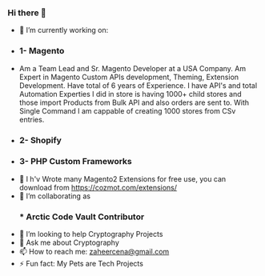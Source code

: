 ### Hi there 👋

<!--
**zaheercena/zaheercena** is a ✨ _special_ ✨ repository because its `README.md` (this file) appears on your GitHub profile.

Here are some ideas to get you started:
-->
- 🔭 I’m currently working on: 
- <h3>1- Magento </h3>
- Am a Team Lead and Sr. Magento Developer at a USA Company. Am Expert in Magento Custom APIs development, Theming, Extension Development. Have total of 6 years of Experience. I have API's and total Automation Experties I did in store is having 1000+ child stores and those import Products from Bulk API and also orders are sent to. With Single Command I am cappable of creating 1000 stores from CSv entries.
- <h3>2- Shopify </h3>
- <h3>3- PHP Custom Frameworks </h3>
- 🌱 I h'v Wrote many Magento2 Extensions for free use, you can download from https://cozmot.com/extensions/
- 👯 I’m collaborating as <h3>* Arctic Code Vault Contributor</h3>
- 🤔 I’m looking to help Cryptography Projects
- 💬 Ask me about Cryptography
- 📫 How to reach me: zaheercena@gmail.com
- ⚡ Fun fact: My Pets are Tech Projects
<!--<img src="https://cdn.shopify.com/s/files/1/0506/7780/9323/files/Cozmot_Inc_Trifold_Brochure-2.jpg?v=1612249574" alt="Cozmot.com" id="brochure" data-height-percentage="54" data-actual-width="1628" data-actual-height="1063">
<img src="https://cdn.shopify.com/s/files/1/0506/7780/9323/files/Cozmot_Inc_Trifold_Brochure-1.jpg?v=1612292082" alt="Cozmot.com" id="brochure" data-height-percentage="54" data-actual-width="1628" data-actual-height="1063">-->
